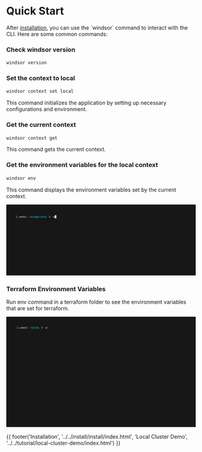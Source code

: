 <div class="draft-watermark"></div>

# Quick Start
After [installation](../install/install.md), you can use the \`windsor\` command to interact with the CLI. Here are some common commands:

### Check windsor version

```sh
windsor version
```

### Set the context to local

```sh
windsor context set local
```
This command initializes the application by setting up necessary configurations and environment.

### Get the current context

```sh
windsor context get
```
This command gets the current context.

### Get the environment variables for the local context

```sh
windsor env
```

This command displays the environment variables set by the current context.

![windsor-env-normal](../img/windsor-env-normal.gif)

### Terraform Environment Variables

Run env command in a terraform folder to see the environment variables that are set for terraform.

![windsor-env](../img/windsor-env.gif)


<div>
{{ footer('Installation', '../../install/install/index.html', 'Local Cluster Demo', '../../tutorial/local-cluster-demo/index.html') }}
</div>

<script>
  document.getElementById('previousButton').addEventListener('click', function() {
    window.location.href = '../../install/install/index.html'; 
  });

  document.getElementById('nextButton').addEventListener('click', function() {
    window.location.href = '../../tutorial/local-cluster-demo/index.html'; 
  });
</script>


